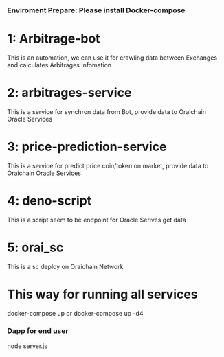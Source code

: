 ### Enviroment Prepare: Please install Docker-compose

# 1: Arbitrage-bot
This is an automation, we can use it for crawling data between Exchanges and calculates Arbitrages Infomation

# 2: arbitrages-service
This is a service for synchron data from Bot, provide data to Oraichain Oracle Services

# 3: price-prediction-service
This is a service for predict price coin/token on market, provide data to Oraichain Oracle Services

# 4: deno-script
This is a script seem to be endpoint for Oracle Serives get data

# 5: orai_sc
This is a sc deploy on Oraichain Network

# This way for running all services
docker-compose up or docker-compose up -d4

### Dapp for end user
node server.js